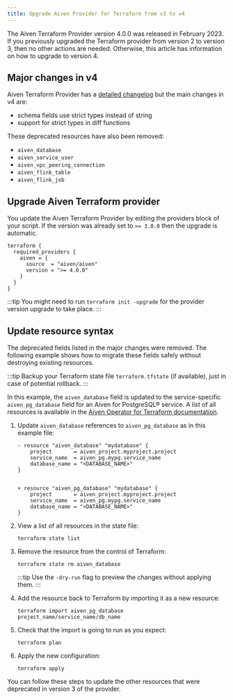```yaml
---
title: Upgrade Aiven Provider for Terraform from v3 to v4
---
```


The Aiven Terraform Provider version 4.0.0 was released in February
2023. If you previously upgraded the Terraform provider from version 2
to version 3, then no other actions are needed. Otherwise, this article
has information on how to upgrade to version 4.

## Major changes in v4

Aiven Terraform Provider has a [detailed
changelog](https://github.com/aiven/terraform-provider-aiven/blob/main/CHANGELOG.md)
but the main changes in v4 are:

-   schema fields use strict types instead of string
-   support for strict types in diff functions

These deprecated resources have also been removed:

-   `aiven_database`
-   `aiven_service_user`
-   `aiven_vpc_peering_connection`
-   `aiven_flink_table`
-   `aiven_flink_job`

## Upgrade Aiven Terraform provider

You update the Aiven Terraform Provider by editing the providers block
of your script. If the version was already set to `>= 3.0.0` then the
upgrade is automatic.

```hcl
terraform {
  required_providers {
    aiven = {
      source  = "aiven/aiven"
      version = ">= 4.0.0"
    }
  }
}
```

:::tip
You might need to run `terraform init -upgrade` for the provider version
upgrade to take place.
:::

## Update resource syntax

The deprecated fields listed in the major changes were removed. The
following example shows how to migrate these fields safely without
destroying existing resources.

:::tip
Backup your Terraform state file `terraform.tfstate` (if available),
just in case of potential rollback.
:::

In this example, the `aiven_database` field is updated to the
service-specific `aiven_pg_database` field for an Aiven for PostgreSQL®
service. A list of all resources is available in the [Aiven Operator for
Terraform
documentation](https://registry.terraform.io/providers/aiven/aiven/latest/docs/resources/).

1.  Update `aiven_database` references to `aiven_pg_database` as in this
    example file:

    ```
    - resource "aiven_database" "mydatabase" {
        project       = aiven_project.myproject.project
        service_name  = aiven_pg.mypg.service_name
        database_name = "<DATABASE_NAME>"
    }


    + resource "aiven_pg_database" "mydatabase" {
        project       = aiven_project.myproject.project
        service_name  = aiven_pg.mypg.service_name
        database_name = "<DATABASE_NAME>"
    }
    ```

2.  View a list of all resources in the state file:

    ```
    terraform state list
    ```

3.  Remove the resource from the control of Terraform:

    ```
    terraform state rm aiven_database
    ```

    :::tip
    Use the `-dry-run` flag to preview the changes without applying
    them.
    :::

4.  Add the resource back to Terraform by importing it as a new
    resource:

    ```
    terraform import aiven_pg_database project_name/service_name/db_name
    ```

5.  Check that the import is going to run as you expect:

    ```
    terraform plan
    ```

6.  Apply the new configuration:

    ```
    terraform apply
    ```

You can follow these steps to update the other resources that were
deprecated in version 3 of the provider.
